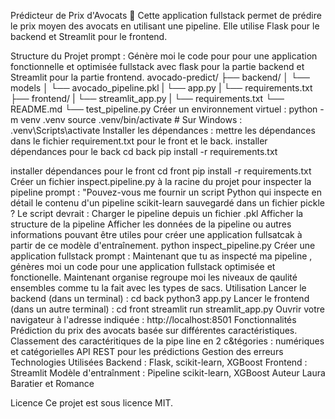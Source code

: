 Prédicteur de Prix d'Avocats 🥑
Cette application fullstack permet de prédire le prix moyen des avocats en utilisant une pipeline. Elle utilise Flask pour le backend et Streamlit pour le frontend.

Structure du Projet
prompt : Génère moi le code pour pour une application fonctionnelle et optimisée fullstack avec flask pour la partie backend et Streamlit pour la partie frontend.
avocado-predict/
├── backend/
│   └── models
│       └── avocado_pipeline.pkl
|  └── app.py
|   └── requirements.txt
├── frontend/
|   └── streamlit_app.py
|   └── requirements.txt
└── README.md
└── test_pipeline.py
Créer un environnement virtuel :
python -m venv .venv
source .venv/bin/activate  # Sur Windows : .venv\Scripts\activate
Installer les dépendances : mettre les dépendances dans le fichier requirement.txt pour le front et le back.
installer dépendances pour le back 
cd back 
pip install -r requirements.txt

installer dépendances pour le front 
cd front
pip install -r requirements.txt
Créer un fichier inspect.pipeline.py à la racine du projet pour inspecter la pipeline
prompt : "Pouvez-vous me fournir un script Python qui inspecte en détail le contenu d'un pipeline
scikit-learn sauvegardé dans un fichier pickle ? Le script devrait :
Charger le pipeline depuis un fichier .pkl
Afficher la structure de la pipeline
Afficher les données de la pipeline
ou autres informations pouvant être utiles pour créer une application fullsatcak à partir de ce modèle d'entraînement.
python inspect_pipeline.py
Créer une application fullstack
prompt : Maintenant que tu as inspecté ma pipeline , génères moi un code pour une application fullstack optimisée et fonctionelle.
Maintenant organise regroupe moi les niveaux de qaulité ensembles comme tu la fait avec les types de sacs.
Utilisation
Lancer le backend (dans un terminal) :
cd back
python3 app.py
Lancer le frontend (dans un autre terminal) :
cd front
streamlit run streamlit_app.py
Ouvrir votre navigateur à l'adresse indiquée : http://localhost:8501
Fonctionnalités
Prédiction du prix des avocats basée sur différentes caractéristiques.
Classement des caractéritiques de la pipe line en 2 c&tégories : numériques et catégorielles
API REST pour les prédictions
Gestion des erreurs
Technologies Utilisées
Backend : Flask, scikit-learn, XGBoost
Frontend : Streamlit
Modèle d'entraînment : Pipeline scikit-learn, XGBoost
Auteur
Laura Baratier et Romance

Licence
Ce projet est sous licence MIT.
